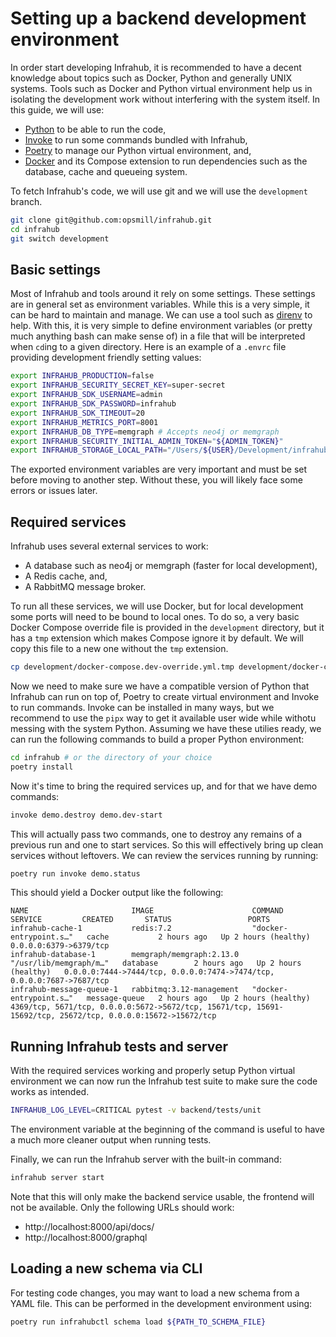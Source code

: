 # Setting up a backend development environment

In order start developing Infrahub, it is recommended to have a decent knowledge about topics such as Docker, Python and generally UNIX systems. Tools such as Docker and Python virtual environment help us in isolating the development work without interfering with the system itself. In this guide, we will use:

* [Python](https://www.python.org/) to be able to run the code,
* [Invoke](https://www.pyinvoke.org/) to run some commands bundled with Infrahub,
* [Poetry](https://python-poetry.org/) to manage our Python virtual environment, and,
* [Docker](https://www.docker.com/) and its Compose extension to run dependencies such as the database, cache and queueing system.

To fetch Infrahub's code, we will use git and we will use the `development` branch.

```bash
git clone git@github.com:opsmill/infrahub.git
cd infrahub
git switch development
```

## Basic settings

Most of Infrahub and tools around it rely on some settings. These settings are in general set as environment variables. While this is a very simple, it can be hard to maintain and manage. We can use a tool such as [direnv](https://direnv.net/) to help. With this, it is very simple to define environment variables (or pretty much anything bash can make sense of) in a file that will be interpreted when `cd`ing to a given directory. Here is an example of a `.envrc` file providing development friendly setting values:

```bash
export INFRAHUB_PRODUCTION=false
export INFRAHUB_SECURITY_SECRET_KEY=super-secret
export INFRAHUB_SDK_USERNAME=admin
export INFRAHUB_SDK_PASSWORD=infrahub
export INFRAHUB_SDK_TIMEOUT=20
export INFRAHUB_METRICS_PORT=8001
export INFRAHUB_DB_TYPE=memgraph # Accepts neo4j or memgraph
export INFRAHUB_SECURITY_INITIAL_ADMIN_TOKEN="${ADMIN_TOKEN}"
export INFRAHUB_STORAGE_LOCAL_PATH="/Users/${USER}/Development/infrahub-storage"
```

The exported environment variables are very important and must be set before moving to another step. Without these, you will likely face some errors or issues later.

## Required services

Infrahub uses several external services to work:

* A database such as neo4j or memgraph (faster for local development),
* A Redis cache, and,
* A RabbitMQ message broker.

To run all these services, we will use Docker, but for local development some ports will need to be bound to local ones. To do so, a very basic Docker Compose override file is provided in the `development` directory, but it has a `tmp` extension which makes Compose ignore it by default. We will copy this file to a new one without the `tmp` extension.

```bash
cp development/docker-compose.dev-override.yml.tmp development/docker-compose.dev-override.yml
```

Now we need to make sure we have a compatible version of Python that Infrahub can run on top of, Poetry to create virtual environment and Invoke to run commands. Invoke can be installed in many ways, but we recommend to use the `pipx` way to get it available user wide while withotu messing with the system Python. Assuming we have these utilies ready, we can run the following commands to build a proper Python environment:

```bash
cd infrahub # or the directory of your choice
poetry install
```

Now it's time to bring the required services up, and for that we have demo commands:

```bash
invoke demo.destroy demo.dev-start
```

This will actually pass two commands, one to destroy any remains of a previous run and one to start services. So this will effectively bring up clean services without leftovers. We can review the services running by running:

```bash
poetry run invoke demo.status
```

This should yield a Docker output like the following:

```no-highlight
NAME                       IMAGE                      COMMAND                  SERVICE         CREATED       STATUS                 PORTS
infrahub-cache-1           redis:7.2                  "docker-entrypoint.s…"   cache           2 hours ago   Up 2 hours (healthy)   0.0.0.0:6379->6379/tcp
infrahub-database-1        memgraph/memgraph:2.13.0   "/usr/lib/memgraph/m…"   database        2 hours ago   Up 2 hours (healthy)   0.0.0.0:7444->7444/tcp, 0.0.0.0:7474->7474/tcp, 0.0.0.0:7687->7687/tcp
infrahub-message-queue-1   rabbitmq:3.12-management   "docker-entrypoint.s…"   message-queue   2 hours ago   Up 2 hours (healthy)   4369/tcp, 5671/tcp, 0.0.0.0:5672->5672/tcp, 15671/tcp, 15691-15692/tcp, 25672/tcp, 0.0.0.0:15672->15672/tcp
```

## Running Infrahub tests and server

With the required services working and properly setup Python virtual environment we can now run the Infrahub test suite to make sure the code works as intended.

```bash
INFRAHUB_LOG_LEVEL=CRITICAL pytest -v backend/tests/unit
```

The environment variable at the beginning of the command is useful to have a much more cleaner output when running tests.

Finally, we can run the Infrahub server with the built-in command:

```bash
infrahub server start
```

Note that this will only make the backend service usable, the frontend will not be available. Only the following URLs should work:

* http://localhost:8000/api/docs/
* http://localhost:8000/graphql

## Loading a new schema via CLI

For testing code changes, you may want to load a new schema from a YAML file. This can be performed in the development environment using:

```bash
poetry run infrahubctl schema load ${PATH_TO_SCHEMA_FILE}
```
